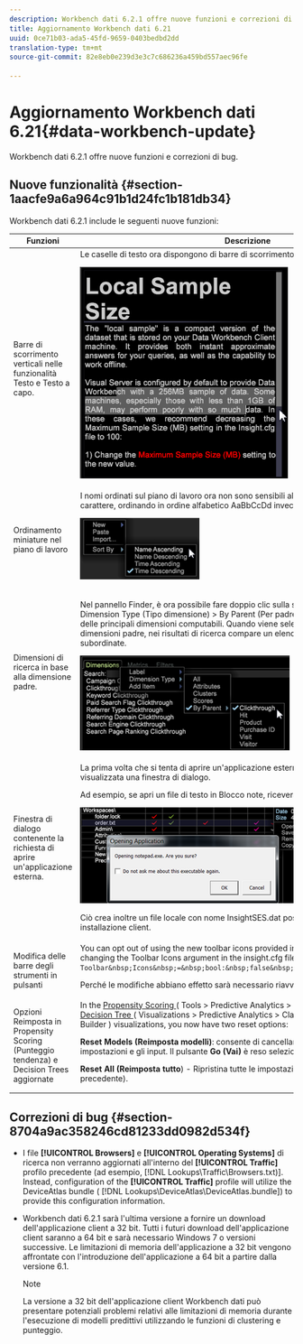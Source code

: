 ```yaml
---
description: Workbench dati 6.2.1 offre nuove funzioni e correzioni di bug.
title: Aggiornamento Workbench dati 6.21
uuid: 0ce71b03-ada5-45fd-9659-0403bedbd2dd
translation-type: tm+mt
source-git-commit: 82e8eb0e239d3e3c7c686236a459bd557aec96fe

---
```



# Aggiornamento Workbench dati 6.21{#data-workbench-update}

Workbench dati 6.2.1 offre nuove funzioni e correzioni di bug.

## Nuove funzionalità {#section-1aacfe9a6a964c91b1d24fc1b181db34}

Workbench dati 6.2.1 include le seguenti nuove funzioni:

<table id="table_E28A6D31E7D941F7A0C2048F0F0F7838"> 
 <thead> 
  <tr> 
   <th colname="col1" class="entry"> Funzioni  </th> 
   <th colname="col2" class="entry"> Descrizione </th> 
  </tr> 
 </thead>
 <tbody> 
  <tr> 
   <td colname="col1"> Barre di scorrimento verticali nelle funzionalità Testo e Testo a capo. </td> 
   <td colname="col2"> Le caselle di testo ora dispongono di barre di scorrimento verticali e testo a capo. <p> <img placement="break" id="image_73F372819A2D4FB292402AC13E5196B9" src="assets/scroll_bar.png" /> </p> </td> 
  </tr> 
  <tr> 
   <td colname="col1"> Ordinamento miniature nel piano di lavoro </td> 
   <td colname="col2"> I nomi ordinati sul piano di lavoro ora non sono sensibili alle maiuscole e minuscole del carattere, ordinando in ordine alfabetico AaBbCcDd invece di ABCDabcd. <p> <img placement="break" id="image_DD98A3BEC0EC44EB82D877238F02F588" src="assets/sort_by_621.png" /> </p> </td> 
  </tr> 
  <tr> 
   <td colname="col1"> Dimensioni di ricerca in base alla dimensione padre. </td> 
   <td colname="col2"> <p>Nel pannello Finder, è ora possibile fare doppio clic sulla scheda Dimensioni e selezionare Dimension Type (Tipo dimensione) &gt; By Parent (Per padre). Verrà visualizzato un elenco delle principali dimensioni computabili. Quando viene selezionata una di queste dimensioni padre, nei risultati di ricerca compare un elenco delle relative dimensioni subordinate. </p> <img placement="break" id="image_9C74DDC5FC0448F5A039B97CE7DAD420" src="assets/dim_parent_621.png" /> </td> 
  </tr> 
  <tr> 
   <td colname="col1"> Finestra di dialogo contenente la richiesta di aprire un'applicazione esterna. </td> 
   <td colname="col2"> <p>La prima volta che si tenta di aprire un'applicazione esterna in Workbench dati, verrà visualizzata una finestra di dialogo. </p> <p>Ad esempio, se apri un file di testo in Blocco note, riceverai il seguente messaggio. </p> <img placement="break" id="image_B4F2EB65B8ED4A5F97BF627E41F6E3E8" src="assets/open_exe_621.png" /> <p>Ciò crea inoltre un file locale con nome <span class="filepath">InsightSES.dat</span> posizionato nella cartella di installazione client. </p> </td> 
  </tr> 
  <tr> 
   <td colname="col1"> Modifica delle barre degli strumenti in pulsanti </td> 
   <td colname="col2"> You can opt out of using the new toolbar icons provided in Data Workbench 6.2. by changing the <span class="filepath"> Toolbar Icons </span> argument in the <span class="filepath"> insight.cfg </span> file to <span class="filepath"> false </span>. <code> Toolbar&amp;nbsp;Icons&amp;nbsp;=&amp;nbsp;bool:&amp;nbsp;false&amp;nbsp;&amp;nbsp;&amp;nbsp;&amp;nbsp;&amp;nbsp;&amp;nbsp; </code> <p>Perché le modifiche abbiano effetto sarà necessario riavviare il client. </p> </td> 
  </tr> 
  <tr> 
   <td colname="col1"> Opzioni Reimposta in Propensity Scoring (Punteggio tendenza) e Decision Trees aggiornate </td> 
   <td colname="col2"> In the <a href="https://docs.adobe.com/content/help/en/data-workbench/using/client/analysis-visualizations/visitor-propensity/c-visitor-propensity.html" format="http" scope="external"> Propensity Scoring </a> ( <span class="filepath"> Tools &gt; Predictive Analytics &gt; Propensity Score </span>) and the <a href="https://docs.adobe.com/content/help/en/data-workbench/using/client/analysis-visualizations/decision-trees/c-decision-trees.html" format="http" scope="external"> Decision Tree </a> ( <span class="filepath"> Visualizations &gt; Predictive Analytics &gt; Classifications &gt; Decision Tree Builder </span>) visualizations, you now have two reset options: <p><b>Reset Models (Reimposta modelli)</b>: consente di cancellare il modello e di mantenere le impostazioni e gli input. Il pulsante <b>Go (Vai)</b> è reso selezionabile. </p> <p><b>Reset All (Reimposta tutto</b>) - Ripristina tutte le impostazioni (come nella progettazione precedente). </p> </td> 
  </tr> 
 </tbody> 
</table>

## Correzioni di bug {#section-8704a9ac358246cd81233dd0982d534f}

* I file **[!UICONTROL Browsers]** e **[!UICONTROL Operating Systems]** di ricerca non verranno aggiornati all&#39;interno del **[!UICONTROL Traffic]** profilo precedente (ad esempio, [!DNL Lookups\Traffic\Browsers.txt)]. Instead, configuration of the **[!UICONTROL Traffic]** profile will utilize the DeviceAtlas bundle ( [!DNL Lookups\DeviceAtlas\DeviceAtlas.bundle]) to provide this configuration information.
* Workbench dati 6.2.1 sarà l&#39;ultima versione a fornire un download dell&#39;applicazione client a 32 bit. Tutti i futuri download dell&#39;applicazione client saranno a 64 bit e sarà necessario Windows 7 o versioni successive. Le limitazioni di memoria dell&#39;applicazione a 32 bit vengono affrontate con l&#39;introduzione dell&#39;applicazione a 64 bit a partire dalla versione 6.1.

   >[!NOTE]
   >
   >La versione a 32 bit dell&#39;applicazione client Workbench dati può presentare potenziali problemi relativi alle limitazioni di memoria durante l&#39;esecuzione di modelli predittivi utilizzando le funzioni di clustering e punteggio.

